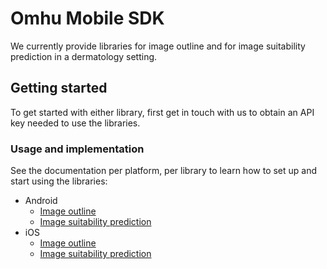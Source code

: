 # Omhu Mobile SDK

We currently provide libraries for image outline and for image suitability prediction in a dermatology setting.

## Getting started

To get started with either library, first get in touch with us to obtain an API key needed to use the libraries.

### Usage and implementation

See the documentation per platform, per library to learn how to set up and start using the libraries:
* Android
  * [Image outline](./documentation/Android/image-outline.md)
  * [Image suitability prediction](./documentation/Android/image-suitability-prediction.md)
* iOS
  * [Image outline](./documentation/iOS/image-outline.md)
  * [Image suitability prediction](./documentation/iOS/image-suitability-prediction.md)
